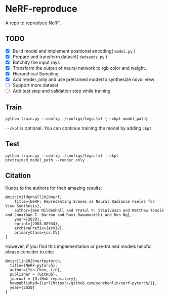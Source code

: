 # NeRF-reproduce

A repo to reproduce NeRF.

## TODO

- [x] Build model and implement positional encoding( `model.py` )
- [x] Prepare and transform dataset( `datasets.py` )
- [x] Batchify the input rays
- [x] Transform the output of neural network to rgb color and weight.
- [x] Hierarchical Sampling
- [x] Add render_only and use pretrained model to synthesize novol view
- [ ] Support more dataset
- [ ] Add test step and validation step while training

## Train

```shell
python train.py --config ./configs/lego.txt {--ckpt model_path}
```

`--ckpt` is optional. You can continue training the model by adding `ckpt`.
## Test

```shell
python train.py --config ./configs/lego.txt --ckpt pretrained_model_path --render_only
```

## Citation
Kudos to the authors for their amazing results:
```
@misc{mildenhall2020nerf,
    title={NeRF: Representing Scenes as Neural Radiance Fields for View Synthesis},
    author={Ben Mildenhall and Pratul P. Srinivasan and Matthew Tancik and Jonathan T. Barron and Ravi Ramamoorthi and Ren Ng},
    year={2020},
    eprint={2003.08934},
    archivePrefix={arXiv},
    primaryClass={cs.CV}
}
```

However, if you find this implementation or pre-trained models helpful, please consider to cite:
```
@misc{lin2020nerfpytorch,
  title={NeRF-pytorch},
  author={Yen-Chen, Lin},
  publisher = {GitHub},
  journal = {GitHub repository},
  howpublished={\url{https://github.com/yenchenlin/nerf-pytorch/}},
  year={2020}
}
```
